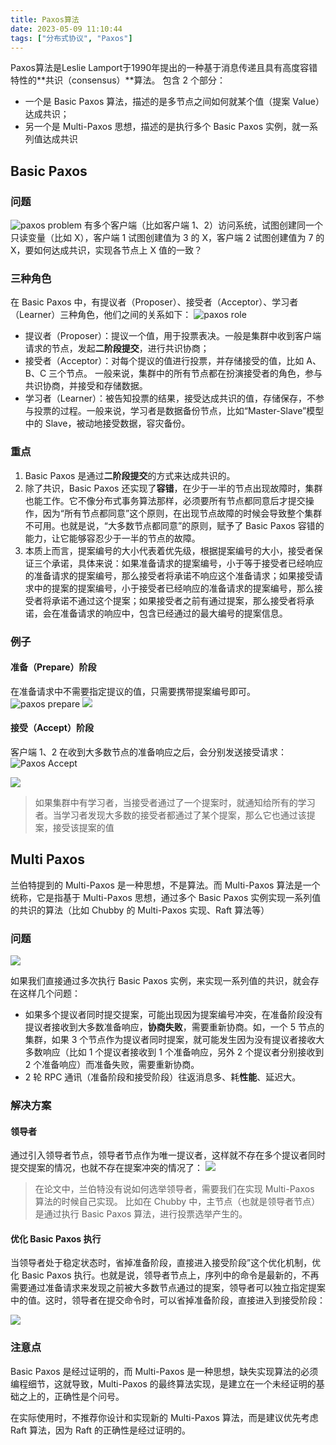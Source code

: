 ```yaml
---
title: Paxos算法
date: 2023-05-09 11:10:44
tags: ["分布式协议", "Paxos"]
---
```

Paxos算法是Leslie Lamport于1990年提出的一种基于消息传递且具有高度容错特性的**共识（consensus）**算法。
包含 2 个部分：
* 一个是 Basic Paxos 算法，描述的是多节点之间如何就某个值（提案 Value）达成共识；
* 另一个是 Multi-Paxos 思想，描述的是执行多个 Basic Paxos 实例，就一系列值达成共识

## Basic Paxos
### 问题
![paxos problem](https://static001.geekbang.org/resource/image/93/67/93a9fa0a75c23971066dc791389b8567.jpg?wh=1142*424)
有多个客户端（比如客户端 1、2）访问系统，试图创建同一个只读变量（比如 X），客户端 1 试图创建值为 3 的 X，客户端 2 试图创建值为 7 的 X，要如何达成共识，实现各节点上 X 值的一致？

<!-- more -->
### 三种角色
在 Basic Paxos 中，有提议者（Proposer）、接受者（Acceptor）、学习者（Learner）三种角色，他们之间的关系如下：
![paxos role](https://static001.geekbang.org/resource/image/77/42/77be9903f7cbe980e5a6e77412d2ad42.jpg?wh=1142*620)

* 提议者（Proposer）：提议一个值，用于投票表决。一般是集群中收到客户端请求的节点，发起**二阶段提交**，进行共识协商；
* 接受者（Acceptor）：对每个提议的值进行投票，并存储接受的值，比如 A、B、C 三个节点。 一般来说，集群中的所有节点都在扮演接受者的角色，参与共识协商，并接受和存储数据。
* 学习者（Learner）：被告知投票的结果，接受达成共识的值，存储保存，不参与投票的过程。一般来说，学习者是数据备份节点，比如“Master-Slave”模型中的 Slave，被动地接受数据，容灾备份。

### 重点
1. Basic Paxos 是通过**二阶段提交**的方式来达成共识的。
2. 除了共识，Basic Paxos 还实现了**容错**，在少于一半的节点出现故障时，集群也能工作。它不像分布式事务算法那样，必须要所有节点都同意后才提交操作，因为“所有节点都同意”这个原则，在出现节点故障的时候会导致整个集群不可用。也就是说，“大多数节点都同意”的原则，赋予了 Basic Paxos 容错的能力，让它能够容忍少于一半的节点的故障。
3. 本质上而言，提案编号的大小代表着优先级，根据提案编号的大小，接受者保证三个承诺，具体来说：如果准备请求的提案编号，小于等于接受者已经响应的准备请求的提案编号，那么接受者将承诺不响应这个准备请求；如果接受请求中的提案的提案编号，小于接受者已经响应的准备请求的提案编号，那么接受者将承诺不通过这个提案；如果接受者之前有通过提案，那么接受者将承诺，会在准备请求的响应中，包含已经通过的最大编号的提案信息。

### 例子
#### 准备（Prepare）阶段
在准备请求中不需要指定提议的值，只需要携带提案编号即可。
![paxos prepare](https://static001.geekbang.org/resource/image/64/54/640219532d0fcdffc08dbd1b3b3f0454.jpg?wh=1142*456)
![](https://static001.geekbang.org/resource/image/ec/24/ecf9a5872201e875a2e0417c32ec2d24.jpg?wh=1142*439)
#### 接受（Accept）阶段
客户端 1、2 在收到大多数节点的准备响应之后，会分别发送接受请求：
![Paxos Accept](https://static001.geekbang.org/resource/image/70/89/70de602cb4b52de7545f05c5485deb89.jpg?wh=1142*434)

![](https://static001.geekbang.org/resource/image/f8/45/f836c40636d26826fc04a51a5945d545.jpg?wh=1142*430)

> 如果集群中有学习者，当接受者通过了一个提案时，就通知给所有的学习者。当学习者发现大多数的接受者都通过了某个提案，那么它也通过该提案，接受该提案的值

## Multi Paxos
兰伯特提到的 Multi-Paxos 是一种思想，不是算法。而 Multi-Paxos 算法是一个统称，它是指基于 Multi-Paxos 思想，通过多个 Basic Paxos 实例实现一系列值的共识的算法（比如 Chubby 的 Multi-Paxos 实现、Raft 算法等）

### 问题
![](https://static001.geekbang.org/resource/image/aa/e0/aafabff1fe2a26523e9815805ccca6e0.jpg?wh=1142*643)

如果我们直接通过多次执行 Basic Paxos 实例，来实现一系列值的共识，就会存在这样几个问题：
* 如果多个提议者同时提交提案，可能出现因为提案编号冲突，在准备阶段没有提议者接收到大多数准备响应，**协商失败**，需要重新协商。如，一个 5 节点的集群，如果 3 个节点作为提议者同时提案，就可能发生因为没有提议者接收大多数响应（比如 1 个提议者接收到 1 个准备响应，另外 2 个提议者分别接收到 2 个准备响应）而准备失败，需要重新协商。
* 2 轮 RPC 通讯（准备阶段和接受阶段）往返消息多、耗**性能**、延迟大。

### 解决方案
#### 领导者
通过引入领导者节点，领导者节点作为唯一提议者，这样就不存在多个提议者同时提交提案的情况，也就不存在提案冲突的情况了：
![](https://static001.geekbang.org/resource/image/af/f6/af3d6a291d960ace59a88898abb74ef6.jpg?wh=1142*653)
> 在论文中，兰伯特没有说如何选举领导者，需要我们在实现 Multi-Paxos 算法的时候自己实现。 比如在 Chubby 中，主节点（也就是领导者节点）是通过执行 Basic Paxos 算法，进行投票选举产生的。

#### 优化 Basic Paxos 执行
当领导者处于稳定状态时，省掉准备阶段，直接进入接受阶段”这个优化机制，优化 Basic Paxos 执行。也就是说，领导者节点上，序列中的命令是最新的，不再需要通过准备请求来发现之前被大多数节点通过的提案，领导者可以独立指定提案中的值。这时，领导者在提交命令时，可以省掉准备阶段，直接进入到接受阶段：

![](https://static001.geekbang.org/resource/image/3c/54/3cd72a4a138fe1cde52aedd1b897f954.jpg?wh=1142*637)

### 注意点
Basic Paxos 是经过证明的，而 Multi-Paxos 是一种思想，缺失实现算法的必须编程细节，这就导致，Multi-Paxos 的最终算法实现，是建立在一个未经证明的基础之上的，正确性是个问号。

在实际使用时，不推荐你设计和实现新的 Multi-Paxos 算法，而是建议优先考虑 Raft 算法，因为 Raft 的正确性是经过证明的。